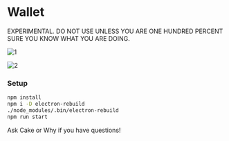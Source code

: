 # Wallet

EXPERIMENTAL. DO NOT USE UNLESS YOU ARE ONE HUNDRED PERCENT SURE YOU KNOW WHAT YOU ARE DOING.

![1](https://user-images.githubusercontent.com/310223/107738310-40655900-6cbb-11eb-93e3-3e8fe07e5300.jpg)

![2](https://user-images.githubusercontent.com/310223/107738277-36435a80-6cbb-11eb-9151-8e9e93160cc7.jpg)

### Setup

```sh
npm install
npm i -D electron-rebuild
./node_modules/.bin/electron-rebuild
npm run start
```

Ask Cake or Why if you have questions!
